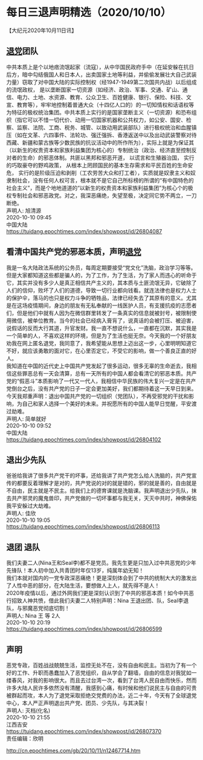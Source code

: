 # 每日三退声明精选（2020/10/10）
  
  
【大纪元2020年10月11日讯】  
## <a href="http://cn.epochtimes.com/gb/tag/%E9%80%80%E5%85%9A.html">退党</a>团队  
中共本质上是个以地痞流氓起家（流寇），从中华国民政府手中（在延安躲在抗日后方，暗中勾结俄国人和日本人，出卖国家土地等利益，并偷偷发展壮大自己武装力量）窃取了对中国大陆的实际控制权（经1947-1949第二次国共内战）以后组成的流氓政权， 是以垄断国家一切资源（如经济、政治、军事、交通、矿山、通信、电力、土地、水资源、教育、公众卫生、百姓健康、银行、保险、科技、文宣、教育等），牢牢地控制着普通大众（十四亿人口的）的一切知情权和话语权等为特征的极权统治集团。中共本质上实行的是国家垄断主义（一切资源）和恐布组织（指它可以不惜一切代价、动用一切国家机器和公共权力，如公安、国安、检察、监察、法院、工商、税务、城管、以致动用武装部队）进行极权统治和血腥镇压（如在文革、六四事件、法轮功、强迁强拆、香港返送中以及出动武装警察对待西藏、新疆和蒙古族等少数民族的抗议活动中的所作所为），实际上就是为保证其（以新生的权贵资本和家族利益集团为核心的）专制统治（政治、经济直至控制反对者的生命）的邪恶体制。共匪以黑邦和邪恶开道， 以谎言和生殖器治国， 实行的巧取豪夺的野鸡政策， 从根本上罔顾国民的基本生存需求和平民百姓的生命安危， 实行的是阶级压迫和剥削（工农劳苦大众和打工者），实质就是奴隶主义和奴隶制社会，没有任何人权可言，根本就不是它自己所标榜的所谓的“有中国特色的社会主义”，而是个地地道道的“以新生的权贵资本和家族利益集团”为核心个的极权专制社会和邪恶政党。对之，我深恶痛绝，失望至极，决定同它势不两立，一刀断绝。  
声明人: 旭清源  
2020-10-10 09:45  
中国大陆  
https://tuidang.epochtimes.com/index/showpost/id/26804087  
## 看清中国共产党的邪恶本质，声明<a href="http://cn.epochtimes.com/gb/tag/%E9%80%80%E5%85%9A.html">退党</a>  
我是一名大陆政法系统的公务员，每周定期要接受“党文化”洗脑，政治学习等等。但是大家都知道这些都是骗人的，为了工作，为了生活，为了家人而违心的听命于它，其实并没有多少人是真正相信共产主义的，其本质与土匪流氓无异，它破除了人们的信仰，败坏了人们的道德，导致一切行业都向钱看。就连法律也是权力人士的保护伞，落马的也只是权力斗争的牺牲品，法律已经失去了其原有的意义。尤其是在这场疫情期间，身边的朋友有无私奉献的一线医护人员，有支援抗疫的志愿者们，但是他们中就有人因为在微信群里转发了一条真实的信息就被封号，被限制使用微信，被单位教育。当今的社会已经病入膏肓了，说真话的会被打压、被迫害，说假话的反而大行其道，升官发财。我一直不想说什么，一直都在沉默，其实我是一个简单的人，不喜欢这样的环境，但是为了生活也挺无奈。今天我的一个好朋友劝我在网上匿名退党，我同意了，我希望能从思想上迈出这一步，心里明明知道它不好，就应该勇敢的面对它，在心里否定它，不受它的影响，做一个善良正直的好人。  
我知道在中国的近代史上中国共产党发起了很多运动，很多无辜的生命逝去，我相信这些罪恶总有一天会清算，总有一天所有的中国人都会看清它的邪恶本质。共产党的“假恶斗”本质影响了一代又一代人，我相信中华民族的伟大复兴一定是在共产党倒台之后，没有共产党的日子一定会更加美好，我们都期待着这一天早日到来。  
今天我郑重声明：退出中国共产党的一切组织（党团队），不再受邪党的干扰和影响，为自己和家人选择一个美好的未来。并祝愿所有的中国人能早日觉醒，平安渡过劫难。  
声明人: 简单就好  
2020-10-10 09:52  
中国大陆  
https://tuidang.epochtimes.com/index/showpost/id/26804102  
## 退出少先队  
爸爸给我讲了很多共产党干的坏事，还给我讲了共产党怎么给人洗脑的，共产党宣传的都要反着理解才是对的，共产党说的对的就是错的，邪的就是善的，自由就是不自由，民主就是不民主。给我们上的德育课就是洗脑课。我声明退出少先队，抹去共产邪灵的魔鬼兽印，共产党做的一切坏事都与我无关，天灭中共时，神佛保佑我平安躲过大劫难。  
声明人: 佳欣  
2020-10-10 19:05  
https://tuidang.epochtimes.com/index/showpost/id/26806113  
## 退团 退队  
我们夫妻二人(Nina王和Seal李)都不是党员。我先生更是只加入过中共恶党的少年先锋队！本人初中加入共青团时年仅13岁，纯属年幼无知！  
我们本就对国内的一党专政深恶痛绝！更是深刻体会到了中共的统制大大的激发出了人性中恶的部分，在大陆生活，要想做人上人，就先得不是人！  
2020年疫情以后，通过外网我们更是深刻认识到了中共的邪恶本质！如今中共恶行招致人神共愤，借此我们夫妻二人特别声明：Nina 王退出团、队，Seal李退队，与邪魔恶党彻底切割！  
声明人: Nina 王 等 2人  
2020-10-10 20:19  
https://tuidang.epochtimes.com/index/showpost/id/26806599  
## 声明  
恶党专政，百姓战战兢兢生活，监控无处不在，没有自由和民主。当初为了有一个好的工作、升职而愚蠢加入了恶党组织，自从学会了翻墙，自由的信息对我犹如一缕春风，对我的影响很大。而且去过台湾一次，看到了台湾人民自由而快乐，然而许多大陆人民许多依然没有清醒，我感到心痛，有时候和他们说民主与自由的可贵被群起而攻，本人为了退党采取拒绝交党费的办法，近二十年，今天有了全球退党中心，本人严正声明退出共产党、团员、少先队，与其决裂！  
声明人: 灭档(化名)  
2020-10-10 21:55  
江西吉安  
https://tuidang.epochtimes.com/index/showpost/id/26807370  
责任编辑：欣明  
  
  
  
http://cn.epochtimes.com/gb/20/10/11/n12467714.htm
